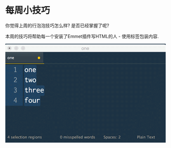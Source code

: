 # 每周小技巧

你觉得上周的行泡泡技巧怎么样? 是否已经掌握了呢?

本周的技巧将帮助每一个安装了Emmet插件写HTML的人 - 使用标签包装内容.


![](05-01-23-001.gif)